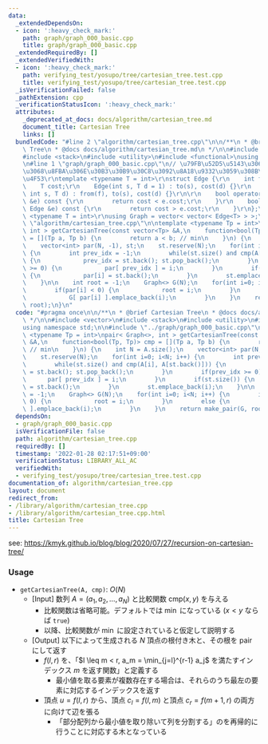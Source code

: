```yaml
---
data:
  _extendedDependsOn:
  - icon: ':heavy_check_mark:'
    path: graph/graph_000_basic.cpp
    title: graph/graph_000_basic.cpp
  _extendedRequiredBy: []
  _extendedVerifiedWith:
  - icon: ':heavy_check_mark:'
    path: verifying_test/yosupo/tree/cartesian_tree.test.cpp
    title: verifying_test/yosupo/tree/cartesian_tree.test.cpp
  _isVerificationFailed: false
  _pathExtension: cpp
  _verificationStatusIcon: ':heavy_check_mark:'
  attributes:
    _deprecated_at_docs: docs/algorithm/cartesian_tree.md
    document_title: Cartesian Tree
    links: []
  bundledCode: "#line 2 \"algorithm/cartesian_tree.cpp\"\n\n/**\n * @brief Cartesian\
    \ Tree\n * @docs docs/algorithm/cartesian_tree.md\n */\n\n#include <vector>\n\
    #include <stack>\n#include <utility>\n#include <functional>\nusing namespace std;\n\
    \n#line 1 \"graph/graph_000_basic.cpp\"\n// \u79FB\u52D5\u5143\u3068\u884C\u5148\
    \u3068\u8FBA\u306E\u30B3\u30B9\u30C8\u3092\u8A18\u9332\u3059\u308B\u69CB\u9020\
    \u4F53\r\ntemplate <typename T = int>\r\nstruct Edge {\r\n    int from, to;\r\n\
    \    T cost;\r\n    Edge(int s, T d = 1) : to(s), cost(d) {}\r\n    Edge(int f,\
    \ int s, T d) : from(f), to(s), cost(d) {}\r\n\r\n    bool operator<(const Edge\
    \ &e) const {\r\n        return cost < e.cost;\r\n    }\r\n    bool operator>(const\
    \ Edge &e) const {\r\n        return cost > e.cost;\r\n    }\r\n};\r\n\r\ntemplate\
    \ <typename T = int>\r\nusing Graph = vector< vector< Edge<T> > >;\r\n#line 15\
    \ \"algorithm/cartesian_tree.cpp\"\n\ntemplate <typename Tp = int>\npair< Graph<>,\
    \ int > getCartesianTree(const vector<Tp> &A,\n    function<bool(Tp, Tp)> cmp\
    \ = [](Tp a, Tp b) {\n        return a < b; // min\n    }\n) {\n    int N = A.size();\n\
    \    vector<int> par(N, -1), st;\n    st.reserve(N);\n    for(int i=0; i<N; i++)\
    \ {\n        int prev_idx = -1;\n        while(st.size() and cmp(A[i], A[st.back()]))\
    \ {\n            prev_idx = st.back(); st.pop_back();\n        }\n        if(prev_idx\
    \ >= 0) {\n            par[ prev_idx ] = i;\n        }\n        if(st.size())\
    \ {\n            par[i] = st.back();\n        }\n        st.emplace_back(i);\n\
    \    }\n\n    int root = -1;\n    Graph<> G(N);\n    for(int i=0; i<N; i++) {\n\
    \        if(par[i] < 0) {\n            root = i;\n        }\n        else {\n\
    \            G[ par[i] ].emplace_back(i);\n        }\n    }\n    return make_pair(G,\
    \ root);\n}\n"
  code: "#pragma once\n\n/**\n * @brief Cartesian Tree\n * @docs docs/algorithm/cartesian_tree.md\n\
    \ */\n\n#include <vector>\n#include <stack>\n#include <utility>\n#include <functional>\n\
    using namespace std;\n\n#include \"../graph/graph_000_basic.cpp\"\n\ntemplate\
    \ <typename Tp = int>\npair< Graph<>, int > getCartesianTree(const vector<Tp>\
    \ &A,\n    function<bool(Tp, Tp)> cmp = [](Tp a, Tp b) {\n        return a < b;\
    \ // min\n    }\n) {\n    int N = A.size();\n    vector<int> par(N, -1), st;\n\
    \    st.reserve(N);\n    for(int i=0; i<N; i++) {\n        int prev_idx = -1;\n\
    \        while(st.size() and cmp(A[i], A[st.back()])) {\n            prev_idx\
    \ = st.back(); st.pop_back();\n        }\n        if(prev_idx >= 0) {\n      \
    \      par[ prev_idx ] = i;\n        }\n        if(st.size()) {\n            par[i]\
    \ = st.back();\n        }\n        st.emplace_back(i);\n    }\n\n    int root\
    \ = -1;\n    Graph<> G(N);\n    for(int i=0; i<N; i++) {\n        if(par[i] <\
    \ 0) {\n            root = i;\n        }\n        else {\n            G[ par[i]\
    \ ].emplace_back(i);\n        }\n    }\n    return make_pair(G, root);\n}\n"
  dependsOn:
  - graph/graph_000_basic.cpp
  isVerificationFile: false
  path: algorithm/cartesian_tree.cpp
  requiredBy: []
  timestamp: '2022-01-28 02:17:51+09:00'
  verificationStatus: LIBRARY_ALL_AC
  verifiedWith:
  - verifying_test/yosupo/tree/cartesian_tree.test.cpp
documentation_of: algorithm/cartesian_tree.cpp
layout: document
redirect_from:
- /library/algorithm/cartesian_tree.cpp
- /library/algorithm/cartesian_tree.cpp.html
title: Cartesian Tree
---
```

see: https://kmyk.github.io/blog/blog/2020/07/27/recursion-on-cartesian-tree/

### Usage

- `getCartesianTree(A, cmp)`: $O(N)$
    - [Input] 数列 $A = (a_1, a_2, \ldots, a_N)$ と比較関数 $\mathrm{cmp}(x, y)$ を与える
        - 比較関数は省略可能。デフォルトでは $\min$ になっている ($x < y$ ならば `true`)
        - 以降、比較関数が $\min$ に設定されていると仮定して説明する
    - [Output] 以下によって生成される $N$ 頂点の根付き木と、その根を pair にして返す
      - $f(l, r)$ を、「$l \leq m < r, a_m = \min_{j=l}^{r-1} a_j$ を満たすインデックス $m$ を返す関数」と定義する
        - 最小値を取る要素が複数存在する場合は、それらのうち最左の要素に対応するインデックスを返す
      - 頂点 $u = f(l, r)$ から、頂点 $c_l = f(l, m)$ と頂点 $c_r = f(m+1, r)$ の両方に向けて辺を張る
        - 「部分配列から最小値を取り除いて列を分割する」のを再帰的に行うことに対応する木となっている
